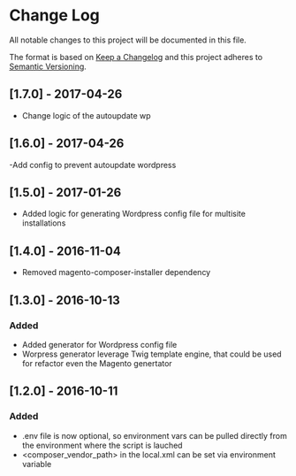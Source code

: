 # Change Log
All notable changes to this project will be documented in this file.

The format is based on [Keep a Changelog](http://keepachangelog.com/)
and this project adheres to [Semantic Versioning](http://semver.org/).

## [1.7.0] - 2017-04-26
- Change logic of the autoupdate wp

## [1.6.0] - 2017-04-26
-Add config to prevent autoupdate wordpress

## [1.5.0] - 2017-01-26
- Added logic for generating Wordpress config file for multisite installations

## [1.4.0] - 2016-11-04
- Removed magento-composer-installer dependency

## [1.3.0] - 2016-10-13
### Added
- Added generator for Wordpress config file
- Worpress generator leverage Twig template engine, that could be used for refactor even the Magento genertator

## [1.2.0] - 2016-10-11
### Added
- .env file is now optional, so environment vars can be pulled directly from the environment where the script is lauched
- <composer_vendor_path> in the local.xml can be set via environment variable
